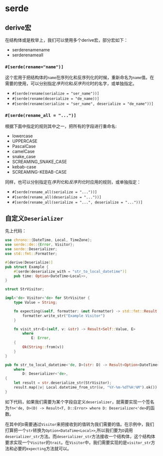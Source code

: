 # serde

## derive宏

在结构体或是枚举上，我们可以使用多个derive宏，部分宏如下：

* serderenamename
* serderenameall

### `#[serde(rename="name")]`

这个宏用于把结构体的`name`在序列化和反序列化的时候，重新命名为`name`值。在需要的使用，可以分别指定*序列化*和*反序列化*时的名字，或单独指定。

* `#[serde(rename(serialize = "ser_name"))]`
* `#[serde(rename(deserialize = "de_name))]`
* `#[serde(rename(serialize = "ser_name", deserialize = "de_name"))]`

### `#[serde(rename_all = "...")]`

根据下面中指定的规则其中之一，把所有的字段进行重命名:

* lowercase
* UPPERCASE
* PascalCase
* camelCase
* snake_case
* SCREAMING_SNAKE_CASE
* kebab-case
* SCREAMING-KEBAB-CASE

同样，也可以分别指定在*序列化*和*反序列化*时应用的规则，或单独指定：

* `#[serde(rename_all(serialize = "..."))]`
* `#[serde(rename_all(deserialize = "..."))]`
* `#[serde(rename_all(serialize = "...", deserialize = "..."))]`

## 自定义`Deserializer`

先上代码：
```rust
use chrono::{DateTime, Local, TimeZone};
use serde::de::{Error, Visitor};
use serde::Deserializer;
use std::fmt::Formatter;

#[derive(Deserialize)]
pub struct Example {
    #[serde(deserialize_with = "str_to_local_datetime")]
    pub time: Option<DateTime<Local>>,
}

struct StrVisitor;

impl<'de> Visitor<'de> for StrVisitor {
    type Value = String;

    fn expecting(&self, formatter: &mut Formatter) -> std::fmt::Result {
        formatter.write_str("Example Visitor")
    }

    fn visit_str<E>(self, v: &str) -> Result<Self::Value, E>
        where
            E: Error,
    {
        Ok(String::from(v))
    }
}

pub fn str_to_local_datetime<'de, D>(str: D) -> Result<Option<DateTime<Local>>, D::Error>
    where
        D: Deserializer<'de>,
{
    let result = str.deserialize_str(StrVisitor);
    result.map(|v| Local.datetime_from_str(&v, "%Y-%m-%dT%H:%M").ok())
}
```

如下代码，如果我们需要为某个字段自定义`deserializer`，就需要实现一个签名为`fn<'de, D>(D) -> Result<T, D::Error> where D: Deserializer<'de>`的函数。

在其中的`D`需要通过`Visitor`来把接收到的值转为我们需要的值。在示例中，我们打算把一个`str`转换为`Option<DataTime<Local>>`,所以我们要为`D`调用`deserializer_str`方法。而`deserializer_str`方法接收一个结构体，这个结构体要求实现一个`Visitor`的`trait`。在`Visitor`中，我们需要实现的是`visitor_str`方法和必要的`expecting`方法就可以。
